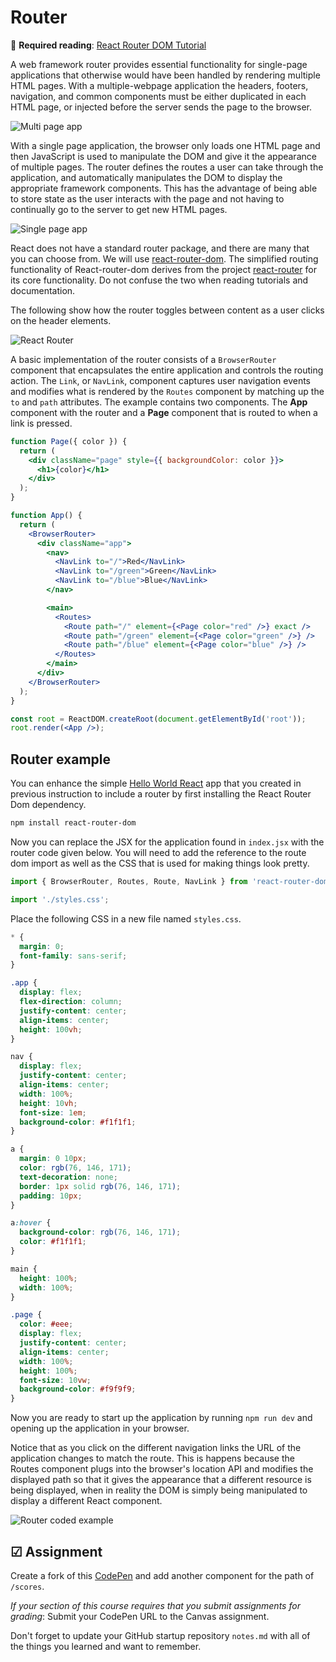 # Router

🔑 **Required reading**: [React Router DOM Tutorial](https://blog.webdevsimplified.com/2022-07/react-router/)

A web framework router provides essential functionality for single-page applications that otherwise would have been handled by rendering multiple HTML pages. With a multiple-webpage application the headers, footers, navigation, and common components must be either duplicated in each HTML page, or injected before the server sends the page to the browser.

![Multi page app](multipageapp.png)

With a single page application, the browser only loads one HTML page and then JavaScript is used to manipulate the DOM and give it the appearance of multiple pages. The router defines the routes a user can take through the application, and automatically manipulates the DOM to display the appropriate framework components. This has the advantage of being able to store state as the user interacts with the page and not having to continually go to the server to get new HTML pages.

![Single page app](singlepageapp.png)

React does not have a standard router package, and there are many that you can choose from. We will use [react-router-dom](https://www.npmjs.com/package/react-router-dom). The simplified routing functionality of React-router-dom derives from the project [react-router](https://www.npmjs.com/package/react-router) for its core functionality. Do not confuse the two when reading tutorials and documentation.

The following show how the router toggles between content as a user clicks on the header elements.

![React Router](routerPenExample.gif)

A basic implementation of the router consists of a `BrowserRouter` component that encapsulates the entire application and controls the routing action. The `Link`, or `NavLink`, component captures user navigation events and modifies what is rendered by the `Routes` component by matching up the `to` and `path` attributes. The example contains two components. The **App** component with the router and a **Page** component that is routed to when a link is pressed.

```jsx
function Page({ color }) {
  return (
    <div className="page" style={{ backgroundColor: color }}>
      <h1>{color}</h1>
    </div>
  );
}

function App() {
  return (
    <BrowserRouter>
      <div className="app">
        <nav>
          <NavLink to="/">Red</NavLink>
          <NavLink to="/green">Green</NavLink>
          <NavLink to="/blue">Blue</NavLink>
        </nav>

        <main>
          <Routes>
            <Route path="/" element={<Page color="red" />} exact />
            <Route path="/green" element={<Page color="green" />} />
            <Route path="/blue" element={<Page color="blue" />} />
          </Routes>
        </main>
      </div>
    </BrowserRouter>
  );
}

const root = ReactDOM.createRoot(document.getElementById('root'));
root.render(<App />);
```

## Router example

You can enhance the simple [Hello World React](../introduction/introduction.md#react-hello-world) app that you created in previous instruction to include a router by first installing the React Router Dom dependency.

```sh
npm install react-router-dom
```

Now you can replace the JSX for the application found in `index.jsx` with the router code given below. You will need to add the reference to the route dom import as well as the CSS that is used for making things look pretty.

```jsx
import { BrowserRouter, Routes, Route, NavLink } from 'react-router-dom';

import './styles.css';
```

Place the following CSS in a new file named `styles.css`.

```css
* {
  margin: 0;
  font-family: sans-serif;
}

.app {
  display: flex;
  flex-direction: column;
  justify-content: center;
  align-items: center;
  height: 100vh;
}

nav {
  display: flex;
  justify-content: center;
  align-items: center;
  width: 100%;
  height: 10vh;
  font-size: 1em;
  background-color: #f1f1f1;
}

a {
  margin: 0 10px;
  color: rgb(76, 146, 171);
  text-decoration: none;
  border: 1px solid rgb(76, 146, 171);
  padding: 10px;
}

a:hover {
  background-color: rgb(76, 146, 171);
  color: #f1f1f1;
}

main {
  height: 100%;
  width: 100%;
}

.page {
  color: #eee;
  display: flex;
  justify-content: center;
  align-items: center;
  width: 100%;
  height: 100%;
  font-size: 10vw;
  background-color: #f9f9f9;
}
```

Now you are ready to start up the application by running `npm run dev` and opening up the application in your browser.

Notice that as you click on the different navigation links the URL of the application changes to match the route. This is happens because the Routes component plugs into the browser's location API and modifies the displayed path so that it gives the appearance that a different resource is being displayed, when in reality the DOM is simply being manipulated to display a different React component.

![Router coded example](routerCodedExample.gif)

## ☑ Assignment

Create a fork of this [CodePen](https://codepen.io/leesjensen/pen/poKLKaX) and add another component for the path of `/scores`.

_If your section of this course requires that you submit assignments for grading_: Submit your CodePen URL to the Canvas assignment.

Don't forget to update your GitHub startup repository `notes.md` with all of the things you learned and want to remember.
